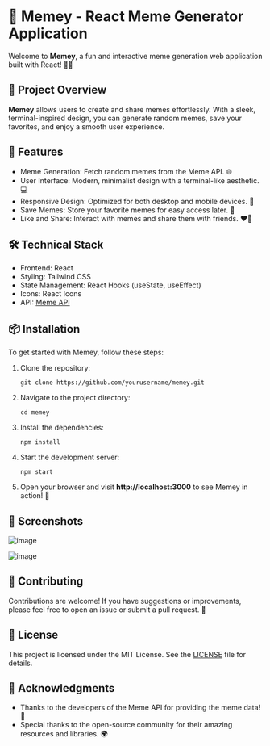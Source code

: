 <!DOCTYPE html>
<html lang="en">
<head>
    <meta charset="UTF-8">
    <meta name="viewport" content="width=device-width, initial-scale=1.0">
</head>
<body>

<h1>🎉 Memey - React Meme Generator Application</h1>

<p>Welcome to <strong>Memey</strong>, a fun and interactive meme generation web application built with React! 🎨✨</p>

<h2>📖 Project Overview</h2>
<p><strong>Memey</strong> allows users to create and share memes effortlessly. With a sleek, terminal-inspired design, you can generate random memes, save your favorites, and enjoy a smooth user experience.</p>

<h2>🚀 Features</h2>
<ul>
    <li>Meme Generation: Fetch random memes from the Meme API. 🌐</li>
    <li>User Interface: Modern, minimalist design with a terminal-like aesthetic. 💻</li>
    <li>Responsive Design: Optimized for both desktop and mobile devices. 📱</li>
    <li>Save Memes: Store your favorite memes for easy access later. 💾</li>
    <li>Like and Share: Interact with memes and share them with friends. ❤️🔗</li>
</ul>

<h2>🛠️ Technical Stack</h2>
<ul>
    <li>Frontend: React</li>
    <li>Styling: Tailwind CSS</li>
    <li>State Management: React Hooks (useState, useEffect)</li>
    <li>Icons: React Icons</li>
    <li>API: <a href="https://meme-api.com/gimme" target="_blank">Meme API</a></li>
</ul>

<h2>📦 Installation</h2>
<p>To get started with Memey, follow these steps:</p>
<ol>
    <li>Clone the repository:
        <pre><code>git clone https://github.com/yourusername/memey.git</code></pre>
    </li>
    <li>Navigate to the project directory:
        <pre><code>cd memey</code></pre>
    </li>
    <li>Install the dependencies:
        <pre><code>npm install</code></pre>
    </li>
    <li>Start the development server:
        <pre><code>npm start</code></pre>
    </li>
    <li>Open your browser and visit <strong>http://localhost:3000</strong> to see Memey in action! 🎉</li>
</ol>

<h2>📸 Screenshots</h2>

![image](https://github.com/user-attachments/assets/df8c7a44-82dd-415f-aa03-b509a1c101f5)

![image](https://github.com/user-attachments/assets/3c464094-b4fb-4511-919c-3059a399221f)


<h2>🤔 Contributing</h2>
<p>Contributions are welcome! If you have suggestions or improvements, please feel free to open an issue or submit a pull request. 🙌</p>

<h2>📄 License</h2>
<p>This project is licensed under the MIT License. See the <a href="LICENSE">LICENSE</a> file for details.</p>

<h2>🌟 Acknowledgments</h2>
<ul>
    <li>Thanks to the developers of the Meme API for providing the meme data! 🙏</li>
    <li>Special thanks to the open-source community for their amazing resources and libraries. 🌍</li>
</ul>

</body>
</html>
